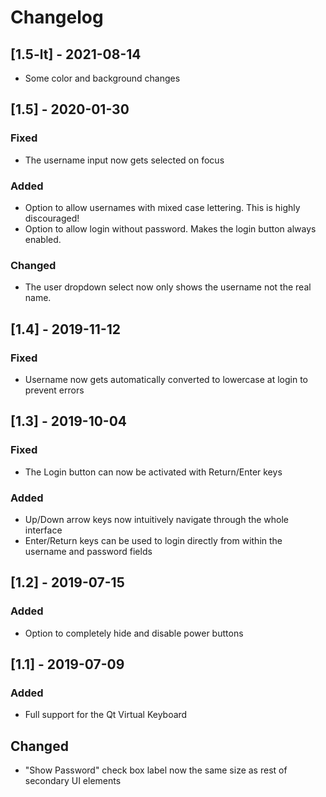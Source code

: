 # Changelog

## [1.5-lt] - 2021-08-14
- Some color and background changes

## [1.5] - 2020-01-30
### Fixed
- The username input now gets selected on focus

### Added
- Option to allow usernames with mixed case lettering. This is highly discouraged!
- Option to allow login without password. Makes the login button always enabled.

### Changed
- The user dropdown select now only shows the username not the real name.

## [1.4] - 2019-11-12
### Fixed
- Username now gets automatically converted to lowercase at login to prevent errors

## [1.3] - 2019-10-04
### Fixed
- The Login button can now be activated with Return/Enter keys

### Added
- Up/Down arrow keys now intuitively navigate through the whole interface
- Enter/Return keys can be used to login directly from within the username and password fields
## [1.2] - 2019-07-15
### Added
- Option to completely hide and disable power buttons

## [1.1] - 2019-07-09
### Added
- Full support for the Qt Virtual Keyboard

## Changed
- "Show Password" check box label now the same size as rest of secondary UI elements

